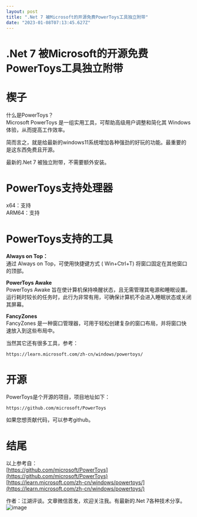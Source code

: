 ```yaml
---
layout: post
title: ".Net 7 被Microsoft的开源免费PowerToys工具独立附带"
date: "2023-01-08T07:13:45.627Z"
---
```

.Net 7 被Microsoft的开源免费PowerToys工具独立附带
=====================================

楔子
==

什么是PowerToys？  
Microsoft PowerToys 是一组实用工具，可帮助高级用户调整和简化其 Windows 体验，从而提高工作效率。

简而言之，就是给最新的windows11系统增加各种强劲的好玩的功能。最重要的是这东西免费且开源。

最新的.Net 7 被独立附带，不需要额外安装。

  
  

PowerToys支持处理器
==============

x64：支持  
ARM64：支持

  
  

PowerToys支持的工具
==============

**Always on Top：**  
通过 Always on Top，可使用快捷键方式 ( Win+Ctrl+T) 将窗口固定在其他窗口的顶部。

  

**PowerToys Awake**  
PowerToys Awake 旨在使计算机保持唤醒状态，且无需管理其电源和睡眠设置。 运行耗时较长的任务时，此行为非常有用，可确保计算机不会进入睡眠状态或关闭其屏幕。

  

**FancyZones**  
FancyZones 是一种窗口管理器，可用于轻松创建复杂的窗口布局，并将窗口快速放入到这些布局中。

  

当然其它还有很多工具，参考：

    https://learn.microsoft.com/zh-cn/windows/powertoys/
    

  
  

开源
==

PowerToys是个开源的项目，项目地址如下：

    https://github.com/microsoft/PowerToys
    

如果您想贡献代码，可以参考github。

  
  

结尾
==

以上参考自：  
[https://github.com/microsoft/PowerToys](https://github.com/microsoft/PowerToys)  
[https://learn.microsoft.com/zh-cn/windows/powertoys/](https://learn.microsoft.com/zh-cn/windows/powertoys/)

  

作者：江湖评谈。文章微信首发，欢迎关注我。有最新的.Net 7各种技术分享。  
![image](https://img2023.cnblogs.com/blog/490844/202301/490844-20230108103953992-1970147872.png)